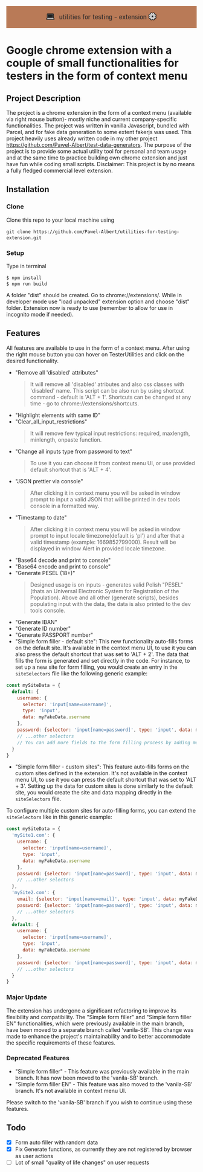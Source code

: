 ![](https://github.com/Pawel-Albert/utilities-for-testing-extension/blob/main/%F0%9F%92%BButylis%E2%9A%99%EF%B8%8F.png)

# Google chrome extension with a couple of small functionalities for testers in the form of context menu

## Project Description

The project is a chrome extension in the form of a context menu (available via right mouse button)- mostly niche and current company-specific functionalities. The project was written in vanilla Javascript, bundled with Parcel, and for fake data generation to some extent fakerjs was used. This project heavily uses already written code in my other project https://github.com/Pawel-Albert/test-data-generators. The purpose of the project is to provide some actual utility tool for personal and team usage and at the same time to practice building own chrome extension and just have fun while coding small scripts. Disclaimer: This project is by no means a fully fledged commercial level extension.

## Installation

### Clone

Clone this repo to your local machine using

```shell
git clone https://github.com/Pawel-Albert/utilities-for-testing-extension.git
```

### Setup

Type in terminal

```shell
$ npm install
$ npm run build
```

A folder "dist" should be created. Go to chrome://extensions/. While in developer mode use "load unpacked" extension option and choose "dist" folder. Extension now is ready to use (remember to allow for use in incognito mode if needed).

## Features

All features are available to use in the form of a context menu. After using the right mouse button you can hover on TesterUtilities and click on the desired functionality.

- "Remove all 'disabled' attributes"
  > It will remove all 'disabled' atributes and also css classes with 'disabled' name.
  > This script can be also run by using shortcut command - default is 'ALT + 1'.
  > Shortcuts can be changed at any time - go to chrome://extensions/shortcuts.
- "Highlight elements with same ID"
- "Clear_all_input_restrictions"
  > It will remove few typical input restrictions: required, maxlength, minlength, onpaste function.
- "Change all inputs type from password to text"
  > To use it you can choose it from context menu UI, or use provided default shortcut that is 'ALT + 4'.
- "JSON prettier via console"
  > After clicking it in context menu you will be asked in window prompt to input a valid JSON that will be printed in dev tools console in a formatted way.
- "Timestamp to date"
  > After clicking it in context menu you will be asked in window prompt to input locale timezone(default is 'pl') and after that a valid timestamp (example: 1669852799000). Result will be displayed in window Alert in provided locale timezone.
- "Base64 decode and print to console"
- "Base64 encode and print to console"
- "Generate PESEL (18+)"
  > Designed usage is on inputs - generates valid Polish "PESEL" (thats an Universal Electronic System for Registration of the Population).
  > Above and all other (generate scripts), besides populating input with the data, the data is also printed to the dev tools console.
- "Generate IBAN"
- "Generate ID number"
- "Generate PASSPORT number"
- "Simple form filler - default site": This new functionality auto-fills forms on the default site. It's available in the context menu UI, to use it you can also press the default shortcut that was set to 'ALT + 2'. The data that fills the form is generated and set directly in the code. For instance, to set up a new site for form filling, you would create an entry in the `siteSelectors` file like the following generic example:

```javascript
const mySiteData = {
  default: {
    username: {
      selector: 'input[name=username]',
      type: 'input',
      data: myFakeData.username
    },
    password: {selector: 'input[name=password]', type: 'input', data: myFakeData.password}
    // ...other selectors
    // You can add more fields to the form filling process by adding more entries in the site data object. Each entry requires a selector to find the input (also click events are possible) field on the page, the type of data, and the data itself.
  }
}
```

- "Simple form filler - custom sites": This feature auto-fills forms on the custom sites defined in the extension. It's not available in the context menu UI, to use it you can press the default shortcut that was set to 'ALT + 3'. Setting up the data for custom sites is done similarly to the default site, you would create the site and data mapping directly in the `siteSelectors` file.

To configure multiple custom sites for auto-filling forms, you can extend the `siteSelectors` like in this generic example:

```javascript
const mySiteData = {
  'mySite1.com': {
    username: {
      selector: 'input[name=username]',
      type: 'input',
      data: myFakeData.username
    },
    password: {selector: 'input[name=password]', type: 'input', data: myFakeData.password}
    // ...other selectors
  },
  'mySite2.com': {
    email: {selector: 'input[name=email]', type: 'input', data: myFakeData.email},
    password: {selector: 'input[name=password]', type: 'input', data: myFakeData.password}
    // ...other selectors
  },
  default: {
    username: {
      selector: 'input[name=username]',
      type: 'input',
      data: myFakeData.username
    },
    password: {selector: 'input[name=password]', type: 'input', data: myFakeData.password}
    // ...other selectors
  }
}
```

### Major Update

The extension has undergone a significant refactoring to improve its flexibility and compatibility. The "Simple form filler" and "Simple form filler EN" functionalities, which were previously available in the main branch, have been moved to a separate branch called 'vanila-SB'. This change was made to enhance the project's maintainability and to better accommodate the specific requirements of these features.

### Deprecated Features

- "Simple form filler" - This feature was previously available in the main branch. It has now been moved to the 'vanila-SB' branch.
- "Simple form filler EN" - This feature was also moved to the 'vanila-SB' branch. It's not available in context menu UI.

Please switch to the 'vanila-SB' branch if you wish to continue using these features.

## Todo

- [x] Form auto filler with random data
- [x] Fix Generate functions, as currently they are not registered by browser as user actions
- [ ] Lot of small "quality of life changes" on user requests

```

```

